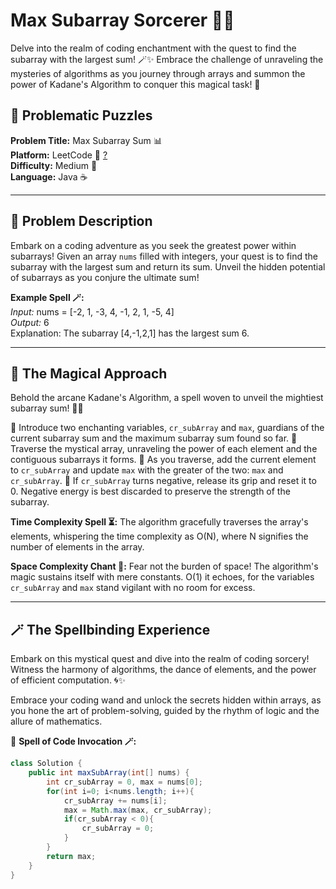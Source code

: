 # Max Subarray Sorcerer 🎩✨

Delve into the realm of coding enchantment with the quest to find the subarray with the largest sum! 🪄✨ Embrace the challenge of unraveling the mysteries of algorithms as you journey through arrays and summon the power of Kadane's Algorithm to conquer this magical task! 🔮

## 🚀 Problematic Puzzles

**Problem Title:** Max Subarray Sum 📊    
**Platform:** LeetCode 👾 [?](https://leetcode.com/problems/maximum-subarray/submissions/)      
**Difficulty:** Medium 🌟    
**Language:** Java ☕    

---

## 🌌 Problem Description

Embark on a coding adventure as you seek the greatest power within subarrays! Given an array `nums` filled with integers, your quest is to find the subarray with the largest sum and return its sum. Unveil the hidden potential of subarrays as you conjure the ultimate sum!

**Example Spell 🪄:**    
_Input:_
nums = [-2, 1, -3, 4, -1, 2, 1, -5, 4]    
_Output:_
6    
Explanation: The subarray [4,-1,2,1] has the largest sum 6.    

---

## 🔮 The Magical Approach

Behold the arcane Kadane's Algorithm, a spell woven to unveil the mightiest subarray sum! 🧙‍♂️

🌟 Introduce two enchanting variables, `cr_subArray` and `max`, guardians of the current subarray sum and the maximum subarray sum found so far.
🌟 Traverse the mystical array, unraveling the power of each element and the contiguous subarrays it forms.
🌟 As you traverse, add the current element to `cr_subArray` and update `max` with the greater of the two: `max` and `cr_subArray`.
🌟 If `cr_subArray` turns negative, release its grip and reset it to 0. Negative energy is best discarded to preserve the strength of the subarray.

**Time Complexity Spell ⏳:** The algorithm gracefully traverses the array's elements, whispering the time complexity as O(N), where N signifies the number of elements in the array.

**Space Complexity Chant 🔮:** Fear not the burden of space! The algorithm's magic sustains itself with mere constants. O(1) it echoes, for the variables `cr_subArray` and `max` stand vigilant with no room for excess.

---

## 🪄 The Spellbinding Experience

Embark on this mystical quest and dive into the realm of coding sorcery! Witness the harmony of algorithms, the dance of elements, and the power of efficient computation. 🌀✨

Embrace your coding wand and unlock the secrets hidden within arrays, as you hone the art of problem-solving, guided by the rhythm of logic and the allure of mathematics.

🌟 **Spell of Code Invocation 🪄:**

```java
class Solution {
    public int maxSubArray(int[] nums) {
        int cr_subArray = 0, max = nums[0];
        for(int i=0; i<nums.length; i++){
            cr_subArray += nums[i];
            max = Math.max(max, cr_subArray);
            if(cr_subArray < 0){
                cr_subArray = 0;
            }
        }
        return max;
    }
}
